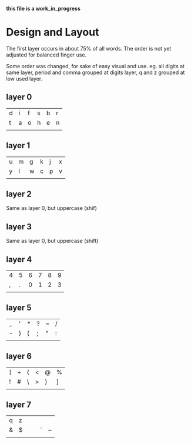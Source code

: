 __this file is a work_in_progress__

# Design and Layout

The first layer occurs in about 75% of all words. The order is not yet adjusted for balanced finger use.

Some order was changed, for sake of easy visual and use. 
eg. all digits at same layer, period and comma grouped at digits layer, q and z grouped at low used layer. 

## **layer 0**
| | | | | | |
| --- | --- | --- | --- | --- | --- |
| d | i | f | s | b | r |
| t | a | o | h | e | n |
| | | | | | |

## **layer 1**
| | | | | | |
| --- | --- | --- | --- | --- | --- |
| u | m | g | k | j | x |
| y | l | w | c | p | v |
| | | | | | |

## **layer 2**
Same as layer 0, but uppercase (shif)

## **layer 3**
Same as layer 0, but uppercase (shift)

## **layer 4**
| | | | | | |
| --- | --- | --- | --- | --- | --- |
| 4 | 5 | 6 | 7 | 8 | 9 |
| , | . | 0 | 1 | 2 | 3 |
| | | | | | |

## **layer 5**
| | | | | | |
| --- | --- | --- | --- | --- | --- |
| _ | ' | * | ? | = | / |
| - | ) | ( | ; | " | : |
| | | | | | |

## **layer 6**
| | | | | | |
| --- | --- | --- | --- | --- | --- |
| [ | + | { | < | @ | % |
| ! | # | \ | > | } | ] |
| | | | | | |

## **layer 7**
| | | | | | |
| --- | --- | --- | --- | --- | --- |
| q | z |  |  |  |  |
| & | $ | | | ` | ~ | ^ |
| | | | | | |



